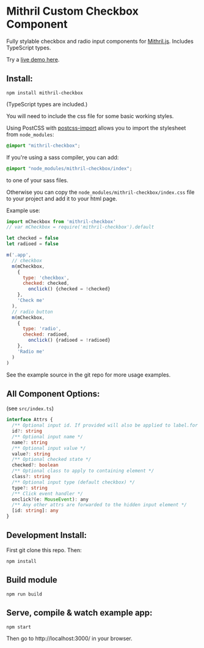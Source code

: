 # Mithril Custom Checkbox Component

Fully stylable checkbox and radio input components for [Mithril.js](https://mithril.js.org/). Includes TypeScript types.

Try a [live demo here](https://spacejack.github.io/mithril-checkbox/).

## Install:

    npm install mithril-checkbox

(TypeScript types are included.)

You will need to include the css file for some basic working styles.

Using PostCSS with [postcss-import](https://github.com/postcss/postcss-import) allows you to import the stylesheet from `node_modules`:

```css
@import "mithril-checkbox";
```

If you're using a sass compiler, you can add:

```scss
@import "node_modules/mithril-checkbox/index";
```

to one of your sass files.

Otherwise you can copy the `node_modules/mithril-checkbox/index.css` file to your project and add it to your html page.

Example use:

```javascript
import mCheckbox from 'mithril-checkbox'
// var mCheckbox = require('mithril-checkbox').default

let checked = false
let radioed = false

m('.app',
  // checkbox
  m(mCheckbox,
    {
      type: 'checkbox',
      checked: checked,
        onclick() {checked = !checked}
    },
    'Check me'
  ),
  // radio button
  m(mCheckbox,
    {
      type: 'radio',
      checked: radioed,
        onclick() {radioed = !radioed}
    },
    'Radio me'
  )
)
```

See the example source in the git repo for more usage examples.

## All Component Options:

(see `src/index.ts`)

```typescript
interface Attrs {
  /** Optional input id. If provided will also be applied to label.for attribute. */
  id?: string
  /** Optional input name */
  name?: string
  /** Optional input value */
  value?: string
  /** Optional checked state */
  checked?: boolean
  /** Optional class to apply to containing element */
  class?: string
  /** Optional input type (default checkbox) */
  type?: string
  /** Click event handler */
  onclick?(e: MouseEvent): any
  /** Any other attrs are forwarded to the hidden input element */
  [id: string]: any
}
```

## Development Install:

First git clone this repo. Then:

    npm install

## Build module

    npm run build

## Serve, compile & watch example app:

    npm start

Then go to http://localhost:3000/ in your browser.

